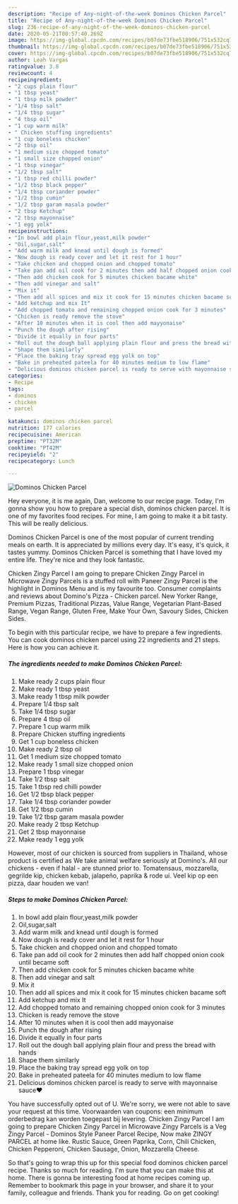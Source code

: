 ```yaml
---
description: "Recipe of Any-night-of-the-week Dominos Chicken Parcel"
title: "Recipe of Any-night-of-the-week Dominos Chicken Parcel"
slug: 236-recipe-of-any-night-of-the-week-dominos-chicken-parcel
date: 2020-05-21T00:57:40.269Z
image: https://img-global.cpcdn.com/recipes/b07de73fbe518906/751x532cq70/dominos-chicken-parcel-recipe-main-photo.jpg
thumbnail: https://img-global.cpcdn.com/recipes/b07de73fbe518906/751x532cq70/dominos-chicken-parcel-recipe-main-photo.jpg
cover: https://img-global.cpcdn.com/recipes/b07de73fbe518906/751x532cq70/dominos-chicken-parcel-recipe-main-photo.jpg
author: Leah Vargas
ratingvalue: 3.8
reviewcount: 4
recipeingredient:
- "2 cups plain flour"
- "1 tbsp yeast"
- "1 tbsp milk powder"
- "1/4 tbsp salt"
- "1/4 tbsp sugar"
- "4 tbsp oil"
- "1 cup warm milk"
- " Chicken stuffing ingredients"
- "1 cup boneless chicken"
- "2 tbsp oil"
- "1 medium size chopped tomato"
- "1 small size chopped onion"
- "1 tbsp vinegar"
- "1/2 tbsp salt"
- "1 tbsp red chilli powder"
- "1/2 tbsp black pepper"
- "1/4 tbsp coriander powder"
- "1/2 tbsp cumin"
- "1/2 tbsp garam masala powder"
- "2 tbsp Ketchup"
- "2 tbsp mayonnaise"
- "1 egg yolk"
recipeinstructions:
- "In bowl add plain flour,yeast,milk powder"
- "Oil,sugar,salt"
- "Add warm milk and knead until dough is formed"
- "Now dough is ready cover and let it rest for 1 hour"
- "Take chicken and chopped onion and chopped tomato"
- "Take pan add oil cook for 2 minutes then add half chopped onion cook until became soft"
- "Then add chicken cook for 5 minutes chicken bacame white"
- "Then add vinegar and salt"
- "Mix it"
- "Then add all spices and mix it cook for 15 minutes chicken bacame soft"
- "Add ketchup and mix It"
- "Add chopped tomato and remaining chopped onion cook for 3 minutes"
- "Chicken is ready remove the stove"
- "After 10 minutes when it is cool then add mayyonaise"
- "Punch the dough after rising"
- "Divide it equally in four parts"
- "Roll out the dough ball applying plain flour and press the bread with hands"
- "Shape them similarly"
- "Place the baking tray spread egg yolk on top"
- "Bake in preheated pateela for 40 minutes medium to low flame"
- "Delicious dominos chicken parcel is ready to serve with mayonnaise sauce❤"
categories:
- Recipe
tags:
- dominos
- chicken
- parcel

katakunci: dominos chicken parcel 
nutrition: 177 calories
recipecuisine: American
preptime: "PT32M"
cooktime: "PT42M"
recipeyield: "2"
recipecategory: Lunch

---
```



![Dominos Chicken Parcel](https://img-global.cpcdn.com/recipes/b07de73fbe518906/751x532cq70/dominos-chicken-parcel-recipe-main-photo.jpg)

Hey everyone, it is me again, Dan, welcome to our recipe page. Today, I'm gonna show you how to prepare a special dish, dominos chicken parcel. It is one of my favorites food recipes. For mine, I am going to make it a bit tasty. This will be really delicious.

Dominos Chicken Parcel is one of the most popular of current trending meals on earth. It is appreciated by millions every day. It's easy, it's quick, it tastes yummy. Dominos Chicken Parcel is something that I have loved my entire life. They're nice and they look fantastic.

Chicken Zingy Parcel I am going to prepare Chicken Zingy Parcel in Microwave Zingy Parcels is a stuffed roll with Paneer Zingy Parcel is the highlight in Dominos Menu and is my favourite too. Consumer complaints and reviews about Domino&#39;s Pizza - Chicken parcel. New Yorker Range, Premium Pizzas, Traditional Pizzas, Value Range, Vegetarian Plant-Based Range, Vegan Range, Gluten Free, Make Your Own, Savoury Sides, Chicken Sides.


To begin with this particular recipe, we have to prepare a few ingredients. You can cook dominos chicken parcel using 22 ingredients and 21 steps. Here is how you can achieve it.

<!--inarticleads1-->

##### The ingredients needed to make Dominos Chicken Parcel:

1. Make ready 2 cups plain flour
1. Make ready 1 tbsp yeast
1. Make ready 1 tbsp milk powder
1. Prepare 1/4 tbsp salt
1. Take 1/4 tbsp sugar
1. Prepare 4 tbsp oil
1. Prepare 1 cup warm milk
1. Prepare  Chicken stuffing ingredients
1. Get 1 cup boneless chicken
1. Make ready 2 tbsp oil
1. Get 1 medium size chopped tomato
1. Make ready 1 small size chopped onion
1. Prepare 1 tbsp vinegar
1. Take 1/2 tbsp salt
1. Take 1 tbsp red chilli powder
1. Get 1/2 tbsp black pepper
1. Take 1/4 tbsp coriander powder
1. Get 1/2 tbsp cumin
1. Take 1/2 tbsp garam masala powder
1. Make ready 2 tbsp Ketchup
1. Get 2 tbsp mayonnaise
1. Make ready 1 egg yolk


However, most of our chicken is sourced from suppliers in Thailand, whose product is certified as We take animal welfare seriously at Domino&#39;s. All our chickens - even if halal - are stunned prior to. Tomatensaus, mozzarella, gegrilde kip, chicken kebab, jalapeño, paprika &amp; rode ui. Veel kip op een pizza, daar houden we van! 

<!--inarticleads2-->

##### Steps to make Dominos Chicken Parcel:

1. In bowl add plain flour,yeast,milk powder
1. Oil,sugar,salt
1. Add warm milk and knead until dough is formed
1. Now dough is ready cover and let it rest for 1 hour
1. Take chicken and chopped onion and chopped tomato
1. Take pan add oil cook for 2 minutes then add half chopped onion cook until became soft
1. Then add chicken cook for 5 minutes chicken bacame white
1. Then add vinegar and salt
1. Mix it
1. Then add all spices and mix it cook for 15 minutes chicken bacame soft
1. Add ketchup and mix It
1. Add chopped tomato and remaining chopped onion cook for 3 minutes
1. Chicken is ready remove the stove
1. After 10 minutes when it is cool then add mayyonaise
1. Punch the dough after rising
1. Divide it equally in four parts
1. Roll out the dough ball applying plain flour and press the bread with hands
1. Shape them similarly
1. Place the baking tray spread egg yolk on top
1. Bake in preheated pateela for 40 minutes medium to low flame
1. Delicious dominos chicken parcel is ready to serve with mayonnaise sauce❤


You have successfully opted out of U. We&#39;re sorry, we were not able to save your request at this time. Voorwaarden van coupons: een minimum orderbedrag kan worden toegepast bij levering. Chicken Zingy Parcel I am going to prepare Chicken Zingy Parcel in Microwave Zingy Parcels is a Veg Zingy Parcel - Dominos Style Paneer Parcel Recipe, Now make ZINGY PARCEL at home like. Rustic Sauce, Green Paprika, Corn, Chili Chicken, Chicken Pepperoni, Chicken Sausage, Onion, Mozzarella Cheese. 

So that's going to wrap this up for this special food dominos chicken parcel recipe. Thanks so much for reading. I'm sure that you can make this at home. There is gonna be interesting food at home recipes coming up. Remember to bookmark this page in your browser, and share it to your family, colleague and friends. Thank you for reading. Go on get cooking!
